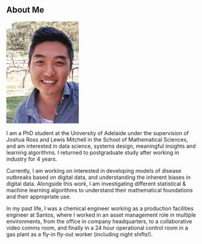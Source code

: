## About Me
<img src="DLprofile.png" alt="Photo of Dennis Liu"
  title="Dennis Liu" width="191" height="268" />

I am a PhD student at the University of Adelaide under the supervision of Joshua Ross and Lewis Mitchell in the School of Mathematical Sciences, and am interested in data science, systems design, meaningful insights and learning algorithms. I returned to postgraduate study after working in industry for 4 years. 

Currently, I am working on interested in developing models of disease outbreaks based on digital data, and understanding the inherent biases in digital data. Alongside this work, I am investigating different statistical & machine learning algorithms to understand their mathematical foundations and their appropriate use.

In my past life, I was a chemical engineer working as a production facilities engineer at Santos, where I worked in an asset management role in multiple environments, from the office in company headquarters, to a collaborative video comms room, and finally in a 24 hour operational control room in a gas plant as a fly-in fly-out worker (including night shifts!).
